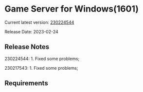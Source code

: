 Game Server for Windows(1601)
===============
Current latest version: [230224544](https://github.com/amusegame/v1601/releases/download/230224544/v1601-230224544.github.7z)

Release Date: 2023-02-24

Release Notes
-----------------------------------
230224544:
	1. Fixed some problems;

230217543:
	1. Fixed some problems; 


Requirements
-----------------------------------

